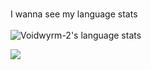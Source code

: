<br>

I wanna see my language stats<br><br>
![Voidwyrm-2's language stats](https://github-readme-stats.vercel.app/api/top-langs/?username=voidwyrm-2&layout=compact&theme=synthwave&langs-count=20)


<p align="left">
	<img src="https://raw.githubusercontent.com/catppuccin/catppuccin/main/assets/footers/gray0_ctp_on_line.svg?sanitize=true" />
</p>
<!--https://github.com/catppuccin-->
